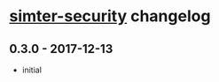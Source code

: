 # [simter-security](https://github.com/simter/simter-security) changelog

## 0.3.0 - 2017-12-13
- initial